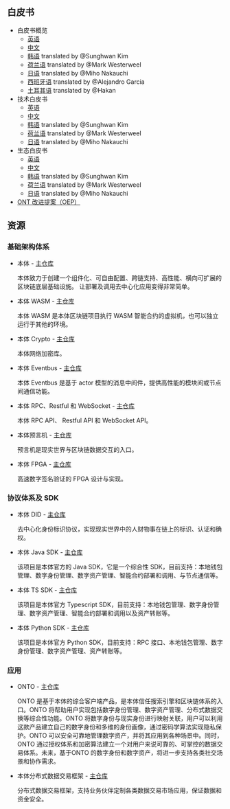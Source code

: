 
## 白皮书

- 白皮书概览
    - [英语](https://ont.io/wp/Ontology-Introductory-White-Paper-EN.pdf) 
    - [中文](https://ont.io/wp/Ontology-Introductory-White-Paper-ZH.pdf)
    - [韩语](https://ont.io/wp/Ontology-Introductory-White-Paper-KR.pdf) translated by @Sunghwan Kim
    - [荷兰语](https://github.com/ontio/documentation/blob/master/nl-NL/Introductory%20White%20Paper%20-%20Dutch%20V1.pdf) translated by @Mark Westerweel
    - [日语](https://github.com/ontio/documentation/blob/master/jp_JP/Ontology%20Introductory%20White%20Paper%20JP.pdf) translated by @Miho Nakauchi
    - [西班牙语](https://github.com/ontio/documentation/blob/master/es-ES/Introductory%20White%20Paper%20-%20Spanish.pdf) translated by @Alejandro Garcia
    - [土耳其语](https://github.com/ontio/documentation/blob/master/tr_TR/Introductory%20White%20Paper%20-%20Turkish.pdf) translated by @Hakan
- 技术白皮书
    - [英语](https://github.com/ontio/Documentation/blob/master/Ontology-technology-white-paper-EN.pdf)
    - [中文](https://ont.io/wp/Ontology-technology-white-paper-ZH.pdf)
    - [韩语](https://ont.io/wp/Ontology-technology-white-paper-KR.pdf) translated by @Sunghwan Kim
    - [荷兰语](https://github.com/ontio/documentation/blob/master/nl-NL/Technology%20White%20Paper%20-%20Dutch%20V1.pdf) translated by @Mark Westerweel
    - [日语](https://github.com/ontio/documentation/blob/master/jp_JP/Ontology%20Technology%20White%20Paper%20JP.pdf) translated by @Miho Nakauchi
- 生态白皮书
    - [英语](https://ont.io/wp/Ontology-Ecosystem-White-Paper-EN.pdf)
    - [中文](https://ont.io/wp/Ontology-Ecosystem-White-Paper-ZH.pdf)
    - [韩语](https://ont.io/wp/Ontology-Ecosystem-White-Paper-KR.pdf) translated by @Sunghwan Kim
    - [荷兰语](https://github.com/ontio/documentation/blob/master/nl-NL/Ecosystem%20White%20Paper%20-%20Dutch%20V1.pdf) translated by @Mark Westerweel
    - [日语](https://github.com/ontio/documentation/blob/master/jp_JP/Ontology%20Ecosystem%20White%20Paper-JP.pdf) translated by @Miho Nakauchi
- [ONT 改进提案（OEP）](https://github.com/ontio/OEPs)

## 资源

### 基础架构体系

- 本体 - [主仓库](https://github.com/ontio/ontology)

  本体致力于创建一个组件化、可自由配置、跨链支持、高性能、横向可扩展的区块链底层基础设施。 让部署及调用去中心化应用变得非常简单。

- 本体 WASM - [主仓库](https://github.com/ontio/ontology-wasm)

  本体 WASM 是本体区块链项目执行 WASM 智能合约的虚拟机，也可以独立运行于其他的环境。

- 本体 Crypto - [主仓库](https://github.com/ontio/ontology-crypto)

  本体网络加密库。

- 本体 Eventbus - [主仓库](https://github.com/ontio/ontology-eventbus)

  本体 Eventbus 是基于 actor 模型的消息中间件，提供高性能的模块间或节点间通信功能。

- 本体 RPC、Restful 和 WebSocket - [主仓库](https://github.com/ontio/documentation/tree/master/ontology-API)

  本体 RPC API、 Restful API 和 WebSocket API。

- 本体预言机 - [主仓库](https://github.com/ontio/ontology-oracle-py)

  预言机是现实世界与区块链数据交互的入口。

- 本体 FPGA - [主仓库](https://github.com/ontio/ontology-fpga)

  高速数字签名验证的 FPGA 设计与实现。

### 协议体系及 SDK

- 本体 DID - [主仓库](https://github.com/ontio/ontology-DID)

  去中心化身份标识协议，实现现实世界中的人财物事在链上的标识、认证和确权。

- 本体 Java SDK - [主仓库](https://github.com/ontio/ontology-java-sdk)

  该项目是本体官方的 Java SDK，它是一个综合性 SDK，目前支持：本地钱包管理、数字身份管理、数字资产管理、智能合约部署和调用、与节点通信等。

- 本体 TS SDK - [主仓库](https://github.com/ontio/ontology-ts-sdk)

  该项目是本体官方 Typescript SDK，目前支持：本地钱包管理、数字身份管理、数字资产管理、智能合约部署和调用以及资产转账等。

- 本体 Python SDK - [主仓库](https://github.com/ontio/ontology-python-sdk)

  该项目是本体官方 Python SDK，目前支持：RPC 接口、本地钱包管理、数字身份管理、数字资产管理、资产转账等。

### 应用

- ONTO - [主仓库](https://github.com/ontio/onto)

  ONTO 是基于本体的综合客户端产品，是本体信任搜索引擎和区块链体系的入口。ONTO 将帮助用户实现包括数字身份管理、数字资产管理、分布式数据交换等综合性功能。ONTO 将数字身份与现实身份进行映射关联，用户可以利用这款产品建立自己的数字身份和多维的身份画像，通过密码学算法实现隐私保护。ONTO 可以安全可靠地管理数字资产，并将其应用到各种场景中。同时，ONTO 通过授权体系和加密算法建立一个对用户来说可靠的、可掌控的数据交易体系。未来，基于ONTO 的数字身份和数字资产，将进一步支持各类社交场景和协作需求。

- 本体分布式数据交易框架 - [主仓库](https://github.com/ontio/ontology-ddxf)

  分布式数据交易框架，支持业务伙伴定制各类数据交易市场应用，保证数据和资金安全。
